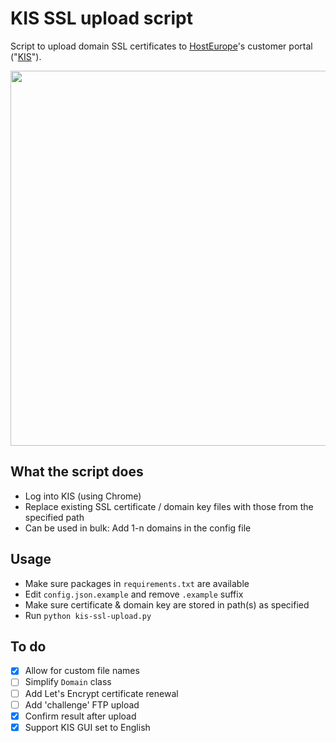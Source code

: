 # KIS SSL upload script
Script to upload domain SSL certificates to [HostEurope](https://www.hosteurope.de)'s customer portal ("[KIS](https://kis.hosteurope.de)").

<img src="https://github.com/nicolaus-hee/kis-ssl-upload/blob/main/images/KIS%20screenshot%20SSL%20cert%20replacement.png" width="600">

## What the script does
* Log into KIS (using Chrome)
* Replace existing SSL certificate / domain key files with those from the specified path
* Can be used in bulk: Add 1-n domains in the config file

## Usage
* Make sure packages in `requirements.txt` are available
* Edit `config.json.example` and remove `.example` suffix
* Make sure certificate & domain key are stored in path(s) as specified
* Run `python kis-ssl-upload.py`

## To do
- [x] Allow for custom file names
- [ ] Simplify `Domain` class
- [ ] Add Let's Encrypt certificate renewal
- [ ] Add 'challenge' FTP upload
- [x] Confirm result after upload
- [x] Support KIS GUI set to English
